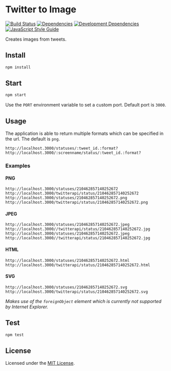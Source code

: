 # Twitter to Image
[![Build Status](https://img.shields.io/travis/fabsrc/twitter-to-image.svg?style=flat-square)](https://travis-ci.org/fabsrc/twitter-to-image)
[![Dependencies](https://img.shields.io/david/fabsrc/twitter-to-image.svg?style=flat-square)](https://david-dm.org/fabsrc/twitter-to-image)
[![Development Dependencies](https://img.shields.io/david/dev/fabsrc/twitter-to-image.svg?style=flat-square)](https://david-dm.org/fabsrc/twitter-to-image?type=dev)
[![JavaScript Style Guide](https://img.shields.io/badge/code%20style-standard-brightgreen.svg?style=flat-square)](http://standardjs.com/)



Creates images from tweets.

## Install

```bash
npm install
```

## Start

```bash
npm start
```

Use the `PORT` environment variable to set a custom port. Default port is `3000`.

## Usage

The application is able to return multiple formats which can be specified in the url. The default is `png`.

```
http://localhost.3000/statuses/:tweet_id.:format?
http://localhost.3000/:screenname/status/:tweet_id.:format?
```

### Examples

#### PNG

```
http://localhost.3000/statuses/210462857140252672
http://localhost.3000/twitterapi/status/210462857140252672
http://localhost.3000/statuses/210462857140252672.png
http://localhost.3000/twitterapi/status/210462857140252672.png
```

#### JPEG

```
http://localhost.3000/statuses/210462857140252672.jpeg
http://localhost.3000//twitterapi/status/210462857140252672.jpg
http://localhost.3000/statuses/210462857140252672.jpeg
http://localhost.3000//twitterapi/status/210462857140252672.jpg
```

#### HTML

```
http://localhost.3000/statuses/210462857140252672.html
http://localhost.3000/twitterapi/status/210462857140252672.html
```

#### SVG

```
http://localhost.3000/statuses/210462857140252672.svg
http://localhost.3000/twitterapi/status/210462857140252672.svg
```

*Makes use of the `foreignObject` element which is currently not supported by Internet Explorer.*


## Test

```bash
npm test
```

## License

Licensed under the [MIT License](http://opensource.org/licenses/mit-license.php).